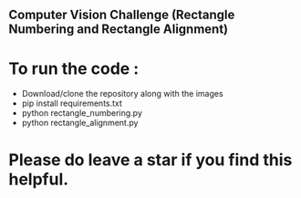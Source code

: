 
## Computer Vision Challenge (Rectangle Numbering and Rectangle Alignment)





# To run the code :
  - Download/clone the repository along with the images
  - pip install requirements.txt
  - python rectangle_numbering.py
  - python rectangle_alignment.py
  
  
  
# Please do leave a star if you find this helpful.
